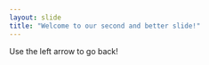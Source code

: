 ```yaml
---
layout: slide
title: "Welcome to our second and better slide!"
---
```


Use the left arrow to go back!
